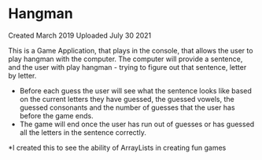 # Hangman

Created March 2019
Uploaded July 30 2021 

This is a Game Application, that plays in the console, that allows the user to play hangman with the computer. The computer will provide a sentence, and the user with play hangman - trying to figure out that sentence, letter by letter.

- Before each guess the user will see what the sentence looks like based on the current letters they have guessed, the guessed vowels, the guessed consonants and the number of guesses that the user has before the game ends.
- The game will end once the user has run out of guesses or has guessed all the letters in the sentence correctly.

*I created this to see the ability of ArrayLists in creating fun games
